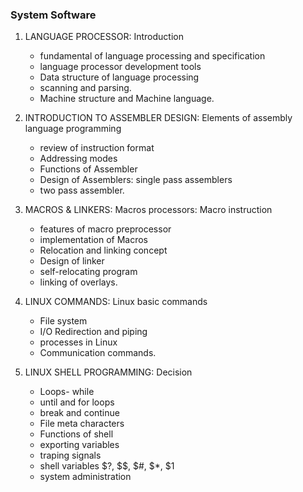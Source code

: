 ### System Software

1. LANGUAGE PROCESSOR: Introduction

   - fundamental of language processing and specification
   - language processor development tools
   - Data structure of language processing
   - scanning and parsing.
   - Machine structure and Machine language.

2. INTRODUCTION TO ASSEMBLER DESIGN: Elements of assembly language programming

   - review of instruction format
   - Addressing modes
   - Functions of Assembler
   - Design of Assemblers: single pass assemblers
   - two pass assembler.

3. MACROS & LINKERS: Macros processors: Macro instruction

   - features of macro preprocessor
   - implementation of Macros
   - Relocation and linking concept
   - Design of linker
   - self-relocating program
   - linking of overlays.

4. LINUX COMMANDS: Linux basic commands

   - File system
   - I/O Redirection and piping
   - processes in Linux
   - Communication commands.

5. LINUX SHELL PROGRAMMING: Decision

   - Loops- while
   - until and for loops
   - break and continue
   - File meta characters
   - Functions of shell
   - exporting variables
   - traping signals
   - shell variables $?, $$, $#, $\*, $1
   - system administration
